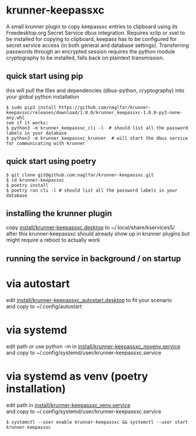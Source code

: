 # krunner-keepassxc

A small krunner plugin to copy keepassxc entries to clipboard using its Freedesktop.org Secret Service dbus integration.
Requires xclip or xsel to be installed for copying to clipboard, keepass has to be configured for secret service access (in both general and database settings).
Transferring passwords through an encrypted session requires the python module cryptography to be installed, falls back on plaintext transmission.

## quick start using pip ##
this will pull the files and dependencies (dbus-python, cryptography) into your global python installation
```
$ sudo pip3 install https://github.com/naglfar/krunner-keepassxc/releases/download/1.0.0/krunner_keepassxc-1.0.0-py3-none-any.whl
see if it works:
$ python3 -m krunner_keepassxc_cli -l  # should list all the password labels in your database
$ python3 -m krunner_keepassxc_krunner  # will start the dbus service for communicating with krunner
```

## quick start using poetry ## 
```
$ git clone git@github.com:naglfar/krunner-keepassxc.git
$ cd krunner-keepassxc
$ poetry install
$ poetry run cli -l # should list all the password labels in your database
```

## installing the krunner plugin  ##
copy [install/krunner-keepassxc.desktop](install/krunner-keepassxc.desktop) to ~/.local/share/kservices5/  
after this krunner-keepassxc should already show up in krunner plugins but might require a reboot to actually work

## running the service in background / on startup ##
# via autostart
edit [install/krunner-keepassxc_autostart.desktop](install/krunner-keepassxc_autostart.desktop) to fit your scenario  
and copy to ~/.config/autostart
# via systemd
edit path or use python -m in [install/krunner-keepassxc_novenv.service](install/krunner-keepassxc_novenv.service)  
and copy to ~/.config/systemd/user/krunner-keepassxc.service
# via systemd as venv (poetry installation)
edit path in [install/krunner-keepassxc_venv.service](install/krunner-keepassxc_venv.service)  
and copy to ~/.config/systemd/user/krunner-keepassxc.service
```
$ systemctl --user enable krunner-keepassxc && systemctl --user start krunner-keepassxc
```

